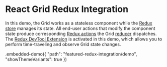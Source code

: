 # React Grid Redux Integration

In this demo, the Grid works as a stateless component while the [Redux store](http://redux.js.org/docs/basics/Store.html) manages its state. All end-user actions that modify the component state produce corresponding [Redux actions](http://redux.js.org/docs/basics/Actions.html) the Grid [reducer](http://redux.js.org/docs/basics/Reducers.html) dispatches. The [Redux DevTool Extension](https://github.com/zalmoxisus/redux-devtools-extension#redux-devtools-extension) is activated in this demo, which allows you to perform time-traveling and observe Grid state changes.

.embedded-demo({ "path": "featured-redux-integration/demo", "showThemeVariants": true })
